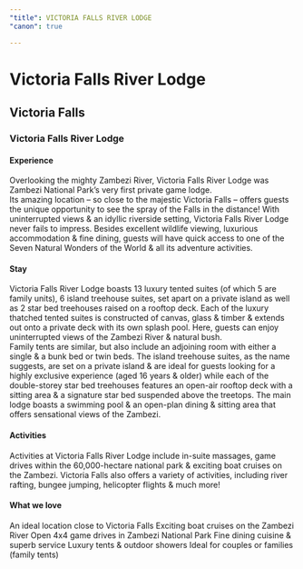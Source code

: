 ```yaml
---
"title": VICTORIA FALLS RIVER LODGE
"canon": true

---
```


# Victoria Falls River Lodge
## Victoria Falls
### Victoria Falls River Lodge

#### Experience
Overlooking the mighty Zambezi River, Victoria Falls River Lodge was Zambezi National Park’s very first private game lodge.  
Its amazing location – so close to the majestic Victoria Falls – offers guests the unique opportunity to see the spray of the Falls in the distance!
With uninterrupted views &amp; an idyllic riverside setting, Victoria Falls River Lodge never fails to impress.  Besides excellent wildlife viewing, luxurious accommodation &amp; fine dining, guests will have quick access to one of the Seven Natural Wonders of the World &amp; all its adventure activities.

#### Stay
Victoria Falls River Lodge boasts 13 luxury tented suites (of which 5 are family units), 6 island treehouse suites, set apart on a private island as well as 2 star bed treehouses raised on a rooftop deck.
Each of the luxury thatched tented suites is constructed of canvas, glass &amp; timber &amp; extends out onto a private deck with its own splash pool.  Here, guests can enjoy uninterrupted views of the Zambezi River &amp; natural bush.  
Family tents are similar, but also include an adjoining room with either a single &amp; a bunk bed or twin beds.
The island treehouse suites, as the name suggests, are set on a private island &amp; are ideal for guests looking for a highly exclusive experience (aged 16 years &amp; older) while each of the double-storey star bed treehouses features an open-air rooftop deck with a sitting area &amp; a signature star bed suspended above the treetops. 
The main lodge boasts a swimming pool &amp; an open-plan dining &amp; sitting area that offers sensational views of the Zambezi.

#### Activities
Activities at Victoria Falls River Lodge include in-suite massages, game drives within the 60,000-hectare national park &amp; exciting boat cruises on the Zambezi.
Victoria Falls also offers a variety of activities, including river rafting, bungee jumping, helicopter flights &amp; much more!


#### What we love
An ideal location close to Victoria Falls
Exciting boat cruises on the Zambezi River
Open 4x4 game drives in Zambezi National Park
Fine dining cuisine &amp; superb service
Luxury tents &amp; outdoor showers
Ideal for couples or families (family tents)